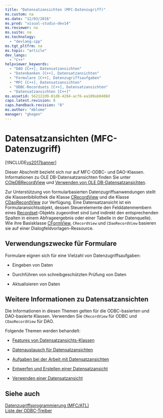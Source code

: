 ```yaml
---
title: "Datensatzansichten (MFC-Datenzugriff)"
ms.custom: na
ms.date: "12/03/2016"
ms.prod: "visual-studio-dev14"
ms.reviewer: na
ms.suite: na
ms.technology: 
  - "devlang-cpp"
ms.tgt_pltfrm: na
ms.topic: "article"
dev_langs: 
  - "C++"
helpviewer_keywords: 
  - "DAO [C++], Datensatzansichten"
  - "Datenbanken [C++], Datensatzansichten"
  - "Formulare [C++], Datenzugriffsaufgaben"
  - "MFC [C++], Datensatzansichten"
  - "ODBC-Recordsets [C++], Datensatzansichten"
  - "Datensatzansichten [C++]"
ms.assetid: 562122d9-01d8-4284-acf6-ea109ab0408d
caps.latest.revision: 8
caps.handback.revision: "8"
ms.author: "mblome"
manager: "ghogen"
---
```

# Datensatzansichten (MFC-Datenzugriff)
[!INCLUDE[vs2017banner](../assembler/inline/includes/vs2017banner.md)]

Dieser Abschnitt bezieht sich nur auf MFC\-ODBC\- und DAO\-Klassen.  Informationen zu OLE DB\-Datensatzansichten finden Sie unter [COleDBRecordView](../mfc/reference/coledbrecordview-class.md) und [Verwenden von OLE DB\-Datensatzansichten](../data/oledb/using-ole-db-record-views.md).  
  
 Zur Unterstützung von formularbasierten Datenzugriffsanwendungen stellt die Klassenbibliothek die Klasse [CRecordView](../mfc/reference/crecordview-class.md) und die Klasse [CDaoRecordView](../mfc/reference/cdaorecordview-class.md) zur Verfügung.  Eine Datensatzansicht ist ein Formularansichtsobjekt, dessen Steuerelemente den Felddatenmembern eines [Recordset](../data/odbc/recordset-odbc.md)\-Objekts zugeordnet sind \(und indirekt den entsprechenden Spalten in einem Abfrageergebnis oder einer Tabelle in der Datenquelle\).  Wie ihre Basisklasse [CFormView](../mfc/reference/cformview-class.md), `CRecordView` und `CDaoRecordView` basieren sie auf einer Dialogfeldvorlagen\-Ressource.  
  
## Verwendungszwecke für Formulare  
 Formulare eignen sich für eine Vielzahl von Datenzugriffsaufgaben:  
  
-   Eingeben von Daten  
  
-   Durchführen von schreibgeschützten Prüfung von Daten  
  
-   Aktualisieren von Daten  
  
## Weitere Informationen zu Datensatzansichten  
 Die Informationen in diesen Themen gelten für die ODBC\-basierten und DAO\-basierte Klassen.  Verwenden Sie `CRecordView` für ODBC und `CDaoRecordView` für DAO.  
  
 Folgende Themen werden behandelt:  
  
-   [Features von Datensatzansichts\-Klassen](../data/features-of-record-view-classes-mfc-data-access.md)  
  
-   [Datenaustausch für Datensatzansichten](../data/data-exchange-for-record-views-mfc-data-access.md)  
  
-   [Aufgaben bei der Arbeit mit Datensatzansichten](../data/your-role-in-working-with-a-record-view-mfc-data-access.md)  
  
-   [Entwerfen und Erstellen einer Datensatzansicht](../data/designing-and-creating-a-record-view-mfc-data-access.md)  
  
-   [Verwenden einer Datensatzansicht](../data/using-a-record-view-mfc-data-access.md)  
  
## Siehe auch  
 [Datenzugriffsprogrammierung \(MFC\/ATL\)](../data/data-access-programming-mfc-atl.md)   
 [Liste der ODBC\-Treiber](../data/odbc/odbc-driver-list.md)